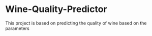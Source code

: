 # Wine-Quality-Predictor
This project is based on predicting the quality of wine based on the parameters
